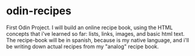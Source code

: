 # odin-recipes
First Odin Project.
I will build an online recipe book, using the HTML concepts that i've learned so far: lists, links, images, and basic html text. The recipe-book will be in spanish, because is my native language, and i'll be writing down actual recipes from my "analog" recipe book.
